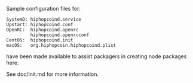 Sample configuration files for:
```
SystemD: hiphopcoind.service
Upstart: hiphopcoind.conf
OpenRC:  hiphopcoind.openrc
         hiphopcoind.openrcconf
CentOS:  hiphopcoind.init
macOS:   org.hiphopcoin.hiphopcoind.plist
```
have been made available to assist packagers in creating node packages here.

See doc/init.md for more information.
